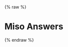 {% raw %}
<h1 class="hero-title">Miso Answers</h1>
<div id="miso-ask-combo" class="miso-ask-combo"></div>
<script>
const misocmd = window.misocmd || (window.misocmd = []);
misocmd.push(async () => {
  // setup client
  const MisoClient = window.MisoClient;
  const client = new MisoClient({
    apiKey: '...',
    apiHost: 'http://localhost:9901/api',
  });
  /*
  const client = new MisoClient(window.DEFAULT_ASK_API_KEY);
  client.ui.asks.useApi({
    _env: 'staging_sandbox',
  });
  */
  client.ui.asks.useLayouts({
    answer: {
      variant: ['slot', '<miso-images></miso-images>'],
    },
  });
  const rootWorkflow = client.ui.ask;
  // render DOM and get elements
  await client.ui.ready;
  const { templates } = MisoClient.ui.defaults.ask;
  const rootElement = document.querySelector('#miso-ask-combo');
  rootElement.innerHTML = templates.root();
  rootWorkflow.autoQuery();
});
</script>
{% endraw %}
